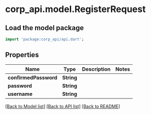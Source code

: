 # corp_api.model.RegisterRequest

## Load the model package
```dart
import 'package:corp_api/api.dart';
```

## Properties
Name | Type | Description | Notes
------------ | ------------- | ------------- | -------------
**confirmedPassword** | **String** |  | 
**password** | **String** |  | 
**username** | **String** |  | 

[[Back to Model list]](../README.md#documentation-for-models) [[Back to API list]](../README.md#documentation-for-api-endpoints) [[Back to README]](../README.md)


